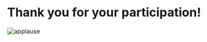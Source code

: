 # Thank you for your participation!

![applause](https://media.giphy.com/media/kHlNFUpEeuWg5OkSie/giphy.gif)